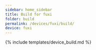 ```yaml
---
sidebar: home_sidebar
title: Build for fuxi
folder: build
permalink: /devices/fuxi/build/
device: fuxi
---
```

{% include templates/device_build.md %}
